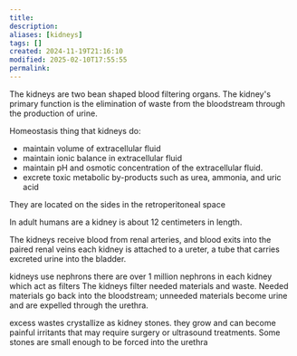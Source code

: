 ```yaml
---
title: 
description: 
aliases: [kidneys]
tags: []
created: 2024-11-19T21:16:10
modified: 2025-02-10T17:55:55
permalink:
---
```


The kidneys are two bean shaped blood filtering organs. The kidney's primary function is the elimination of waste from the bloodstream through the production of urine.

Homeostasis thing that kidneys do:
- maintain volume of extracellular fluid
- maintain ionic balance in extracellular fluid
- maintain pH and osmotic concentration of the extracellular fluid.
- excrete toxic metabolic by-products such as urea, ammonia, and uric acid

They are located on the sides in the retroperitoneal space

In adult humans are a kidney is about 12 centimeters in length.

The kidneys receive blood from renal arteries, and blood exits into the paired renal veins
each kidney is attached to a ureter, a tube that carries excreted urine into the bladder.







kidneys use nephrons
there are over 1 million nephrons in each kidney which act as filters
The kidneys filter needed materials and waste. Needed materials go back into the bloodstream; unneeded materials become urine and are expelled through the urethra.

excess wastes crystallize as kidney stones. they grow and can become painful irritants that may require surgery or ultrasound treatments. Some stones are small enough to be forced into the urethra
